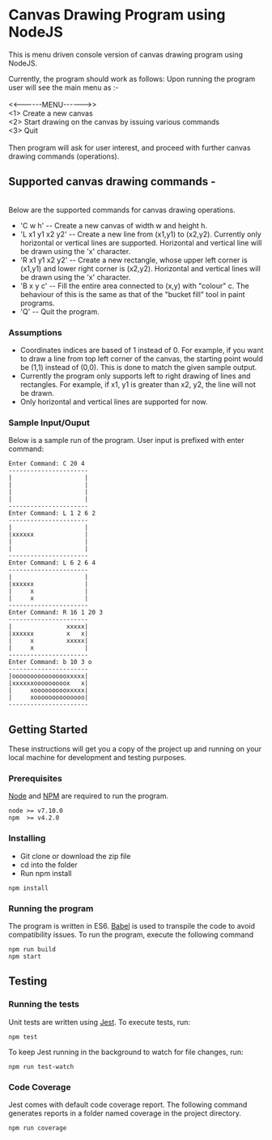 # Canvas Drawing Program using NodeJS
This is menu driven console version of canvas drawing program using NodeJS.

Currently, the program should work as follows:
 Upon running the program user will see the main menu as :-
<br/><br/><<------MENU------>>
<br/><1> Create a new canvas
<br/><2> Start drawing on the canvas by issuing various commands
<br/><3> Quit
<br/><br/>Then program will ask for user interest, and proceed with further canvas drawing commands (operations).
<br/>

## Supported canvas drawing commands - 
<br/>Below are the supported commands for canvas drawing operations.
-  'C w h' -- Create a new canvas of width w and height h.
-  'L x1 y1 x2 y2' -- Create a new line from (x1,y1) to (x2,y2). Currently only horizontal or vertical lines are supported. Horizontal and vertical line will be drawn using the 'x' character.
-  'R x1 y1 x2 y2' -- Create a new rectangle, whose upper left corner is (x1,y1) and lower right corner is (x2,y2). Horizontal and vertical lines will be drawn using the 'x' character.
-  'B x y c' -- Fill the entire area connected to (x,y) with "colour" c. The behaviour of this is the same as that of the "bucket fill" tool in paint programs.
-  'Q' -- Quit the program.

### Assumptions

- Coordinates indices are based of 1 instead of 0. For example, if you want to draw a line from top left corner of the canvas, the starting point would be (1,1) instead of (0,0). This is done to match the given sample output.
- Currently the program only supports left to right drawing of lines and rectangles. For example, if x1, y1 is greater than x2, y2, the line will not be drawn.
- Only horizontal and vertical lines are supported for now.

### Sample Input/Ouput
Below is a sample run of the program. User input is prefixed with enter command:

```
Enter Command: C 20 4
----------------------
|                    |
|                    |
|                    |
|                    |
----------------------
Enter Command: L 1 2 6 2
----------------------
|                    |
|xxxxxx              |
|                    |
|                    |
----------------------
Enter Command: L 6 2 6 4
----------------------
|                    |
|xxxxxx              |
|     x              |
|     x              |
----------------------
Enter Command: R 16 1 20 3
----------------------
|               xxxxx|
|xxxxxx         x   x|
|     x         xxxxx|
|     x              |
----------------------
Enter Command: b 10 3 o
----------------------
|oooooooooooooooxxxxx|
|xxxxxxooooooooox   x|
|     xoooooooooxxxxx|
|     xoooooooooooooo|
----------------------
```

## Getting Started

These instructions will get you a copy of the project up and running on your local machine for development and testing purposes.

### Prerequisites

[Node](https://nodejs.org/en/) and [NPM](https://www.npmjs.com/) are required to run the program.

```
node >= v7.10.0
npm  >= v4.2.0
```

### Installing

 - Git clone or download the zip file
 - cd into the folder
 - Run npm install

```
npm install
```
### Running the program

The program is written in ES6. [Babel](https://babeljs.io/) is used to transpile the code to avoid compatibility issues. To run the program, execute the following command


```
npm run build
npm start
```

## Testing

### Running the tests

Unit tests are written using [Jest](http://facebook.github.io/jest/). To execute tests, run:

```
npm test
```
To keep Jest running in the background to watch for file changes, run:
```
npm run test-watch
```

### Code Coverage

Jest comes with default code coverage report. The following command generates reports in a folder named coverage in the project directory.

```
npm run coverage
```




